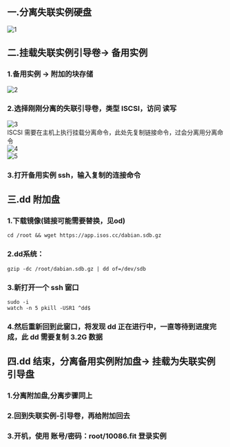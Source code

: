 ## 一.分离失联实例硬盘  
![1]([https://photoself.eu.org/images/2024/03/07/image.png](https://fb.334015.xyz/api/preview/big/%E6%95%99%E7%A8%8B%E7%94%A8%E5%9B%BE%E7%89%87/Capture.PNG?auth=eyJhbGciOiJIUzI1NiIsInR5cCI6IkpXVCJ9.eyJ1c2VyIjp7ImlkIjoxLCJsb2NhbGUiOiJlbiIsInZpZXdNb2RlIjoibW9zYWljIGdhbGxlcnkiLCJzaW5nbGVDbGljayI6ZmFsc2UsInBlcm0iOnsiYWRtaW4iOnRydWUsImV4ZWN1dGUiOnRydWUsImNyZWF0ZSI6dHJ1ZSwicmVuYW1lIjp0cnVlLCJtb2RpZnkiOnRydWUsImRlbGV0ZSI6dHJ1ZSwic2hhcmUiOnRydWUsImRvd25sb2FkIjp0cnVlfSwiY29tbWFuZHMiOltdLCJsb2NrUGFzc3dvcmQiOmZhbHNlLCJoaWRlRG90ZmlsZXMiOnRydWUsImRhdGVGb3JtYXQiOmZhbHNlfSwiaXNzIjoiRmlsZSBCcm93c2VyIiwiZXhwIjoxNzM4NTA5NTUxLCJpYXQiOjE3Mzg1MDIzNTF9.-H_Wzu3lhjPT43yVYxQfMLmgYZK0-bgffndNU84wJIM&inline=true&key=1738503871812))  
## 二.挂载失联实例引导卷-> 备用实例  
### 1.备用实例 -> 附加的块存储 
![2](https://fb.334015.xyz/api/preview/big/%E6%95%99%E7%A8%8B%E7%94%A8%E5%9B%BE%E7%89%87/image0034e9782de06aa5.png?auth=eyJhbGciOiJIUzI1NiIsInR5cCI6IkpXVCJ9.eyJ1c2VyIjp7ImlkIjoxLCJsb2NhbGUiOiJlbiIsInZpZXdNb2RlIjoibW9zYWljIGdhbGxlcnkiLCJzaW5nbGVDbGljayI6ZmFsc2UsInBlcm0iOnsiYWRtaW4iOnRydWUsImV4ZWN1dGUiOnRydWUsImNyZWF0ZSI6dHJ1ZSwicmVuYW1lIjp0cnVlLCJtb2RpZnkiOnRydWUsImRlbGV0ZSI6dHJ1ZSwic2hhcmUiOnRydWUsImRvd25sb2FkIjp0cnVlfSwiY29tbWFuZHMiOltdLCJsb2NrUGFzc3dvcmQiOmZhbHNlLCJoaWRlRG90ZmlsZXMiOnRydWUsImRhdGVGb3JtYXQiOmZhbHNlfSwiaXNzIjoiRmlsZSBCcm93c2VyIiwiZXhwIjoxNzM4NTA5NTUxLCJpYXQiOjE3Mzg1MDIzNTF9.-H_Wzu3lhjPT43yVYxQfMLmgYZK0-bgffndNU84wJIM&inline=true&key=1738502023389)  
### 2.选择刚刚分离的失联引导卷，类型 ISCSI，访问 读写  
![3](https://fb.334015.xyz/api/preview/big/%E6%95%99%E7%A8%8B%E7%94%A8%E5%9B%BE%E7%89%87/image7b708dcfbeed6d36.png?auth=eyJhbGciOiJIUzI1NiIsInR5cCI6IkpXVCJ9.eyJ1c2VyIjp7ImlkIjoxLCJsb2NhbGUiOiJlbiIsInZpZXdNb2RlIjoibW9zYWljIGdhbGxlcnkiLCJzaW5nbGVDbGljayI6ZmFsc2UsInBlcm0iOnsiYWRtaW4iOnRydWUsImV4ZWN1dGUiOnRydWUsImNyZWF0ZSI6dHJ1ZSwicmVuYW1lIjp0cnVlLCJtb2RpZnkiOnRydWUsImRlbGV0ZSI6dHJ1ZSwic2hhcmUiOnRydWUsImRvd25sb2FkIjp0cnVlfSwiY29tbWFuZHMiOltdLCJsb2NrUGFzc3dvcmQiOmZhbHNlLCJoaWRlRG90ZmlsZXMiOnRydWUsImRhdGVGb3JtYXQiOmZhbHNlfSwiaXNzIjoiRmlsZSBCcm93c2VyIiwiZXhwIjoxNzM4NTA5NTUxLCJpYXQiOjE3Mzg1MDIzNTF9.-H_Wzu3lhjPT43yVYxQfMLmgYZK0-bgffndNU84wJIM&inline=true&key=1738502021849)  
ISCSI 需要在主机上执行挂载分离命令，此处先复制链接命令，过会分离用分离命令  
![4](https://fb.334015.xyz/api/preview/big/%E6%95%99%E7%A8%8B%E7%94%A8%E5%9B%BE%E7%89%87/image123.png?auth=eyJhbGciOiJIUzI1NiIsInR5cCI6IkpXVCJ9.eyJ1c2VyIjp7ImlkIjoxLCJsb2NhbGUiOiJlbiIsInZpZXdNb2RlIjoibW9zYWljIGdhbGxlcnkiLCJzaW5nbGVDbGljayI6ZmFsc2UsInBlcm0iOnsiYWRtaW4iOnRydWUsImV4ZWN1dGUiOnRydWUsImNyZWF0ZSI6dHJ1ZSwicmVuYW1lIjp0cnVlLCJtb2RpZnkiOnRydWUsImRlbGV0ZSI6dHJ1ZSwic2hhcmUiOnRydWUsImRvd25sb2FkIjp0cnVlfSwiY29tbWFuZHMiOltdLCJsb2NrUGFzc3dvcmQiOmZhbHNlLCJoaWRlRG90ZmlsZXMiOnRydWUsImRhdGVGb3JtYXQiOmZhbHNlfSwiaXNzIjoiRmlsZSBCcm93c2VyIiwiZXhwIjoxNzM4NTA5NTUxLCJpYXQiOjE3Mzg1MDIzNTF9.-H_Wzu3lhjPT43yVYxQfMLmgYZK0-bgffndNU84wJIM&inline=true&key=1738502024585)  
![5](https://fb.334015.xyz/api/preview/big/%E6%95%99%E7%A8%8B%E7%94%A8%E5%9B%BE%E7%89%87/image56da2cc6e6bd735e.png?auth=eyJhbGciOiJIUzI1NiIsInR5cCI6IkpXVCJ9.eyJ1c2VyIjp7ImlkIjoxLCJsb2NhbGUiOiJlbiIsInZpZXdNb2RlIjoibW9zYWljIGdhbGxlcnkiLCJzaW5nbGVDbGljayI6ZmFsc2UsInBlcm0iOnsiYWRtaW4iOnRydWUsImV4ZWN1dGUiOnRydWUsImNyZWF0ZSI6dHJ1ZSwicmVuYW1lIjp0cnVlLCJtb2RpZnkiOnRydWUsImRlbGV0ZSI6dHJ1ZSwic2hhcmUiOnRydWUsImRvd25sb2FkIjp0cnVlfSwiY29tbWFuZHMiOltdLCJsb2NrUGFzc3dvcmQiOmZhbHNlLCJoaWRlRG90ZmlsZXMiOnRydWUsImRhdGVGb3JtYXQiOmZhbHNlfSwiaXNzIjoiRmlsZSBCcm93c2VyIiwiZXhwIjoxNzM4NTA5NTUxLCJpYXQiOjE3Mzg1MDIzNTF9.-H_Wzu3lhjPT43yVYxQfMLmgYZK0-bgffndNU84wJIM&inline=true&key=1738502024185)
### 3.打开备用实例 ssh，输入复制的连接命令  
## 三.dd 附加盘  
### 1.下载镜像(链接可能需要替换，见od)  
`cd /root && wget https://app.isos.cc/dabian.sdb.gz`  
### 2.dd系统：  
`gzip -dc /root/dabian.sdb.gz | dd of=/dev/sdb`  
### 3.新打开一个 ssh 窗口  
`sudo -i`  
`watch -n 5 pkill -USR1 ^dd$`  
### 4.然后重新回到此窗口，将发现 dd 正在进行中，一直等待到进度完成，此 dd 需要复制 3.2G 数据  
## 四.dd 结束，分离备用实例附加盘-> 挂载为失联实例引导盘  
### 1.分离附加盘,分离步骤同上  
### 2.回到失联实例-引导卷，再给附加回去  
### 3.开机，使用 账号/密码：root/10086.fit 登录实例

